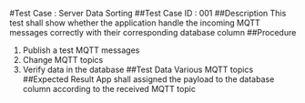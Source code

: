 #Test Case : Server Data Sorting
##Test Case ID : 001
##Description
This test shall show whether the application handle the incoming MQTT messages correctly with their corresponding database column
##Procedure
1. Publish a test MQTT messages
2. Change MQTT topics
3. Verify data in the database
##Test Data
Various MQTT topics
##Expected Result
App shall assigned the payload to the database column according to the received MQTT topic
